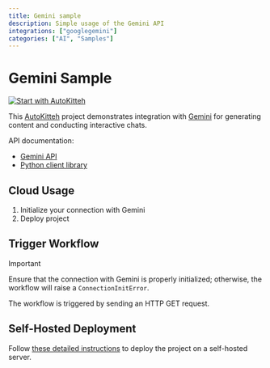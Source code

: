 ```yaml
---
title: Gemini sample
description: Simple usage of the Gemini API
integrations: ["googlegemini"]
categories: ["AI", "Samples"]
---
```


# Gemini Sample

[![Start with AutoKitteh](https://autokitteh.com/assets/autokitteh-badge.svg)](https://app.autokitteh.cloud/template?template-name=samples/google/gemini)

This [AutoKitteh](https://github.com/autokitteh/autokitteh) project demonstrates integration with [Gemini](https://gemini.google.com) for generating content and conducting interactive chats.

API documentation:

- [Gemini API](https://ai.google.dev)
- [Python client library](https://github.com/google-gemini/generativeai-python/blob/main/docs/api/google/generativeai.md)

## Cloud Usage

1. Initialize your connection with Gemini
2. Deploy project

## Trigger Workflow

> [!IMPORTANT]
> Ensure that the connection with Gemini is properly initialized; otherwise, the workflow will raise a `ConnectionInitError`.

The workflow is triggered by sending an HTTP GET request.

## Self-Hosted Deployment

Follow [these detailed instructions](https://docs.autokitteh.com/get_started/deployment) to deploy the project on a self-hosted server.
